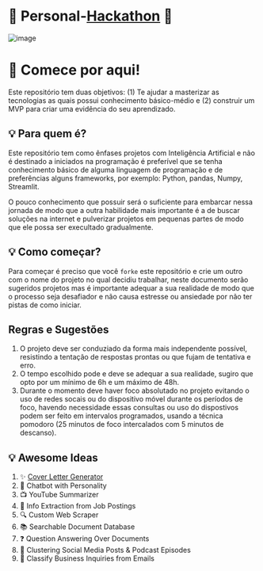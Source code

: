 # 🎉 Personal-[Hackathon](https://en.wikipedia.org/wiki/Hackathon) 🚀

![image](https://github.com/user-attachments/assets/50a3dc14-e101-438b-a5b9-2900d7648813)

# 🎉 Comece por aqui!
Este repositório tem duas objetivos:  (1) Te ajudar a masterizar as tecnologias as quais possui conhecimento básico-médio e (2) construir um MVP para criar uma evidência do seu aprendizado.

## 💡 Para quem é?
Este repositório tem como ênfases projetos com Inteligência Artificial e não é destinado a iniciados na programação é preferível que se tenha conhecimento básico de alguma linguagem de programação e de preferências alguns frameworks, por exemplo: Python, pandas, Numpy, Streamlit.

O pouco conhecimento que possuir será o suficiente para embarcar nessa jornada de modo que a outra habilidade mais importante é a de buscar soluções na internet e pulverizar projetos em pequenas partes de modo que ele possa ser execultado gradualmente.

## 💡 Como começar?
Para começar é preciso que você `forke` este repositório e crie um outro com o nome do projeto no qual decidiu trabalhar, neste documento serão sugeridos projetos mas é importante adequar a sua realidade de modo que o processo seja desafiador e não causa estresse ou ansiedade por não ter pistas de como iniciar.

## Regras e Sugestões
1. O projeto deve ser conduziado da forma mais independente possível, resistindo a tentação de respostas prontas ou que fujam de tentativa e erro.
2. O tempo escolhido pode e deve se adequar  a sua realidade, sugiro que opto por um mínimo de 6h e um máximo de 48h.
3. Durante o momento deve haver foco absolutado no projeto evitando o uso de redes socais ou do dispositivo móvel durante os períodos de foco, havendo necessidade essas consultas ou uso do dispostivos podem ser feito em intervalos programados, usando a técnica pomodoro (25 minutos de foco intercalados com 5 minutos de descanso).


## 💡 Awesome Ideas

1. ✨ [Cover Letter Generator](https://github.com/CllsPy/Cover-Letter-Generator)
2. 🤖 Chatbot with Personality
3. 📺 YouTube Summarizer
4. 📄 Info Extraction from Job Postings
5. 🔍 Custom Web Scraper
6. 📚 Searchable Document Database
7. ❓ Question Answering Over Documents
8. 🧩 Clustering Social Media Posts & Podcast Episodes
9. 📧 Classify Business Inquiries from Emails
